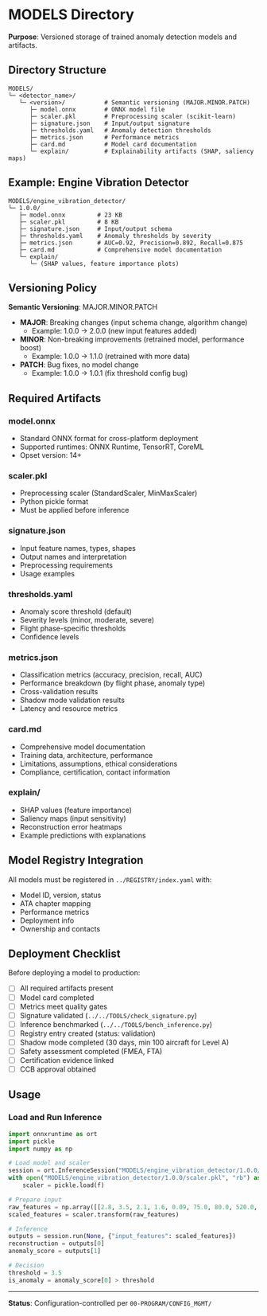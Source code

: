 # MODELS Directory

**Purpose**: Versioned storage of trained anomaly detection models and artifacts.

## Directory Structure

```
MODELS/
└─ <detector_name>/
   └─ <version>/           # Semantic versioning (MAJOR.MINOR.PATCH)
      ├─ model.onnx        # ONNX model file
      ├─ scaler.pkl        # Preprocessing scaler (scikit-learn)
      ├─ signature.json    # Input/output signature
      ├─ thresholds.yaml   # Anomaly detection thresholds
      ├─ metrics.json      # Performance metrics
      ├─ card.md           # Model card documentation
      └─ explain/          # Explainability artifacts (SHAP, saliency maps)
```

## Example: Engine Vibration Detector

```
MODELS/engine_vibration_detector/
└─ 1.0.0/
   ├─ model.onnx         # 23 KB
   ├─ scaler.pkl         # 8 KB
   ├─ signature.json     # Input/output schema
   ├─ thresholds.yaml    # Anomaly thresholds by severity
   ├─ metrics.json       # AUC=0.92, Precision=0.892, Recall=0.875
   ├─ card.md            # Comprehensive model documentation
   └─ explain/
      └─ (SHAP values, feature importance plots)
```

## Versioning Policy

**Semantic Versioning**: MAJOR.MINOR.PATCH

- **MAJOR**: Breaking changes (input schema change, algorithm change)
  - Example: 1.0.0 → 2.0.0 (new input features added)
- **MINOR**: Non-breaking improvements (retrained model, performance boost)
  - Example: 1.0.0 → 1.1.0 (retrained with more data)
- **PATCH**: Bug fixes, no model change
  - Example: 1.0.0 → 1.0.1 (fix threshold config bug)

## Required Artifacts

### model.onnx
- Standard ONNX format for cross-platform deployment
- Supported runtimes: ONNX Runtime, TensorRT, CoreML
- Opset version: 14+

### scaler.pkl
- Preprocessing scaler (StandardScaler, MinMaxScaler)
- Python pickle format
- Must be applied before inference

### signature.json
- Input feature names, types, shapes
- Output names and interpretation
- Preprocessing requirements
- Usage examples

### thresholds.yaml
- Anomaly score threshold (default)
- Severity levels (minor, moderate, severe)
- Flight phase-specific thresholds
- Confidence levels

### metrics.json
- Classification metrics (accuracy, precision, recall, AUC)
- Performance breakdown (by flight phase, anomaly type)
- Cross-validation results
- Shadow mode validation results
- Latency and resource metrics

### card.md
- Comprehensive model documentation
- Training data, architecture, performance
- Limitations, assumptions, ethical considerations
- Compliance, certification, contact information

### explain/
- SHAP values (feature importance)
- Saliency maps (input sensitivity)
- Reconstruction error heatmaps
- Example predictions with explanations

## Model Registry Integration

All models must be registered in `../REGISTRY/index.yaml` with:
- Model ID, version, status
- ATA chapter mapping
- Performance metrics
- Deployment info
- Ownership and contacts

## Deployment Checklist

Before deploying a model to production:
- [ ] All required artifacts present
- [ ] Model card completed
- [ ] Metrics meet quality gates
- [ ] Signature validated (`../../TOOLS/check_signature.py`)
- [ ] Inference benchmarked (`../../TOOLS/bench_inference.py`)
- [ ] Registry entry created (status: validation)
- [ ] Shadow mode completed (30 days, min 100 aircraft for Level A)
- [ ] Safety assessment completed (FMEA, FTA)
- [ ] Certification evidence linked
- [ ] CCB approval obtained

## Usage

### Load and Run Inference

```python
import onnxruntime as ort
import pickle
import numpy as np

# Load model and scaler
session = ort.InferenceSession("MODELS/engine_vibration_detector/1.0.0/model.onnx")
with open("MODELS/engine_vibration_detector/1.0.0/scaler.pkl", "rb") as f:
    scaler = pickle.load(f)

# Prepare input
raw_features = np.array([[2.8, 3.5, 2.1, 1.6, 0.09, 75.0, 80.0, 520.0, 0.5]])
scaled_features = scaler.transform(raw_features)

# Inference
outputs = session.run(None, {"input_features": scaled_features})
reconstruction = outputs[0]
anomaly_score = outputs[1]

# Decision
threshold = 3.5
is_anomaly = anomaly_score[0] > threshold
```

---

**Status**: Configuration-controlled per `00-PROGRAM/CONFIG_MGMT/`
